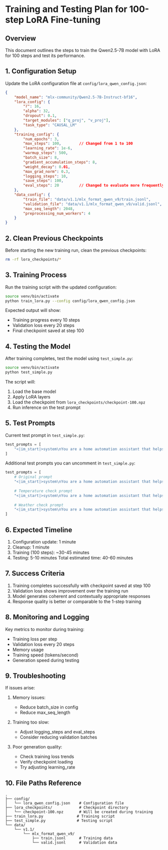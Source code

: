 # Training and Testing Plan for 100-step LoRA Fine-tuning

## Overview
This document outlines the steps to train the Qwen2.5-7B model with LoRA for 100 steps and test its performance.

## 1. Configuration Setup

Update the LoRA configuration file at `config/lora_qwen_config.json`:

```json
{
    "model_name": "mlx-community/Qwen2.5-7B-Instruct-bf16",
    "lora_config": {
        "r": 16,
        "alpha": 32,
        "dropout": 0.1,
        "target_modules": ["q_proj", "v_proj"],
        "task_type": "CAUSAL_LM"
    },
    "training_config": {
        "num_epochs": 3,
        "max_steps": 100,        // Changed from 1 to 100
        "learning_rate": 1e-6,
        "warmup_steps": 500,
        "batch_size": 8,
        "gradient_accumulation_steps": 8,
        "weight_decay": 0.01,
        "max_grad_norm": 0.3,
        "logging_steps": 10,
        "save_steps": 100,
        "eval_steps": 20         // Changed to evaluate more frequently
    },
    "data_config": {
        "train_file": "data/v1.1/mlx_format_qwen_v9/train.jsonl",
        "validation_file": "data/v1.1/mlx_format_qwen_v9/valid.jsonl",
        "max_seq_length": 2048,
        "preprocessing_num_workers": 4
    }
}
```

## 2. Clean Previous Checkpoints

Before starting the new training run, clean the previous checkpoints:

```bash
rm -rf lora_checkpoints/*
```

## 3. Training Process

Run the training script with the updated configuration:

```bash
source venv/bin/activate
python train_lora.py --config config/lora_qwen_config.json
```

Expected output will show:
- Training progress every 10 steps
- Validation loss every 20 steps
- Final checkpoint saved at step 100

## 4. Testing the Model

After training completes, test the model using `test_simple.py`:

```bash
source venv/bin/activate
python test_simple.py
```

The script will:
1. Load the base model
2. Apply LoRA layers
3. Load the checkpoint from `lora_checkpoints/checkpoint-100.npz`
4. Run inference on the test prompt

## 5. Test Prompts

Current test prompt in `test_simple.py`:
```python
test_prompts = [
    "<|im_start|>system\nYou are a home automation assistant that helps control smart home devices and provides information about the home environment.\n<|im_end|>\n<|im_start|>user\nCan you turn on the lights in the living room?\n<|im_end|>\n<|im_start|>assistant\n"
]
```

Additional test prompts you can uncomment in `test_simple.py`:
```python
test_prompts = [
    # Original prompt
    "<|im_start|>system\nYou are a home automation assistant that helps control smart home devices and provides information about the home environment.\n<|im_end|>\n<|im_start|>user\nCan you turn on the lights in the living room?\n<|im_end|>\n<|im_start|>assistant\n",
    
    # Temperature check prompt
    "<|im_start|>system\nYou are a home automation assistant that helps control smart home devices and provides information about the home environment.\n<|im_end|>\n<|im_start|>user\nWhat's the current temperature in the house?\n<|im_end|>\n<|im_start|>assistant\n",
    
    # Weather check prompt
    "<|im_start|>system\nYou are a home automation assistant that helps control smart home devices and provides information about the home environment.\n<|im_end|>\n<|im_start|>user\nCan you check the weather in Amsterdam?\n<|im_end|>\n<|im_start|>assistant\n"
]
```

## 6. Expected Timeline

1. Configuration update: 1 minute
2. Cleanup: 1 minute
3. Training (100 steps): ~30-45 minutes
4. Testing: 5-10 minutes
Total estimated time: 40-60 minutes

## 7. Success Criteria

1. Training completes successfully with checkpoint saved at step 100
2. Validation loss shows improvement over the training run
3. Model generates coherent and contextually appropriate responses
4. Response quality is better or comparable to the 1-step training

## 8. Monitoring and Logging

Key metrics to monitor during training:
- Training loss per step
- Validation loss every 20 steps
- Memory usage
- Training speed (tokens/second)
- Generation speed during testing

## 9. Troubleshooting

If issues arise:

1. Memory issues:
   - Reduce batch_size in config
   - Reduce max_seq_length

2. Training too slow:
   - Adjust logging_steps and eval_steps
   - Consider reducing validation batches

3. Poor generation quality:
   - Check training loss trends
   - Verify checkpoint loading
   - Try adjusting learning_rate

## 10. File Paths Reference

```
.
├── config/
│   └── lora_qwen_config.json    # Configuration file
├── lora_checkpoints/            # Checkpoint directory
│   └── checkpoint-100.npz       # Will be created during training
├── train_lora.py               # Training script
├── test_simple.py              # Testing script
└── data/
    └── v1.1/
        └── mlx_format_qwen_v9/
            ├── train.jsonl      # Training data
            └── valid.jsonl      # Validation data
``` 